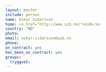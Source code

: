 ```yaml
---
layout: master
include: person
name: Oskar Vidarsson
home: <a href="http://www.uib.no/">UiB</a>
country: "NO"
photo:
email: oskar.vidarsson@uib.no
phone:
on_contract: yes
has_been_on_contract: yes
groups:
  tryggve2:
---
```

